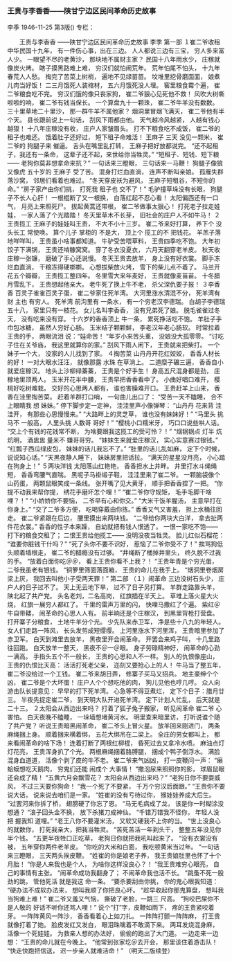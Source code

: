 ### 王贵与李香香——陕甘宁边区民间革命历史故事
李季
1946-11-25
第3版()
专栏：

　　王贵与李香香
    ——陕甘宁边区民间革命历史故事
    李季
    第一部
    １崔二爷收租
    中华民国十九年，
    有一件伤心事，出在三边。
    人人都说三边有三宝，
    穷人多来富人少。
    一眼望不尽的老黄沙，
    那块地不属财主家？
    民国十八年雨水少，
    庄稼就像炭火烤。
    瞎子摸黑路难上难，
    穷汉们就怕闹荒年。
    荒年怕尾不怕头，
    十九年春荒人人愁。
    掏完了苦菜上树梢，
    遍地不见绿苗苗。
    坟堆里挖骨磨面面，
    娘煮儿肉当好饭！
    二三月饿死人装棺材，
    五六月饿死没人埋。
    窖里粮食霉个遍，
    崔二爷粮食吃不完。
    穷汉们饿的像只丧家狗，
    崔二爷狠心见死他不救！
    风吹大树嘶啦啦的响，
    崔二爷有钱当保长。
    一个算盘九十一颗珠，
    崔二爷牛羊没有数数。
    三十里草地二十里沙，
    那一群牛羊不属他家？
    烟洞里冒烟飞满天，
    崔二爷他有半个天。
    县长跟前说上一句话，
    刮风下雨都由他。
    天气越冷风越紧，
    人越有钱心越狠！
    十八年庄稼没有收，
    庄户人家皱眉头。
    打不下粮食吃不成饭，
    崔二爷的租子也难还。
    饿着肚子还好过，
    短下租子命难活！
    王麻子  三天  没见一颗米，
    崔二爷的  狗腿子来  催逼。
    舌头在嘴里乱打转，
    王麻子把好放都说完。
    “还不起租子，我还有一条命，
    这辈子还不起，来世给你当牲灵。”
    “短租子、短钱、短下粮——
    老狗你莫非想拿命来抗？”
    一句话来三瞪眼，
    三句话来一马鞭！
    狗腿子像狼又像虎
    五十岁的  王麻子  受了苦。
    混身打烂血直淌，
    连声不断叫亲娘。
    孤雁失群落沙窝，
    邻居们看着也难过。
    “冬天穿皮袄为避风，
    王麻子短租谷，不短你的命。”
    “房子家产由你们挑，
    打死我  租子也  交不了！”
    毛驴撞草垛没有长眼，
    狗腿子不长人心肝！
    一根棍断了又一根换，
    白落红起不忍心看！
    太阳偏西还有一口气，
    月亮上来照死尸。
    拔起黄蒿还带根，
    崔二爷做事太狠心！
    打死老子拉走娃娃，
    一家人落了个光踏踏！
    冬天里草木不长芽，
    旧社会的庄户人不如牛马！
    ２王贵揽工
    王麻子的娃娃叫王贵，
    不大不小十三岁。
    崔二爷来好打算，
    养下个  没头长工  常使唤。
    算个儿子  掌柜的  不是大，
    顶上个  揽工的不  把钱花。
    羊羔子落地咩咩叫，
    王贵虽小啥事都知道。
    牛驴受苦喂草料，
    王贵四季吃不饱。
    大年初饺子下满锅，
    王贵还啃糠窝窝。
    穿了冬衣没夏衣，
    六月天翻穿老羊皮。
    秋天收庄稼一张镰，
    磨破了手心还说慢。
    冬天王贵去放羊，
    身上没有好衣裳。
    脚手冻烂血直淌，
    干粮冻得硬梆梆。
    心想拔柴放火烤，
    雪下的柴儿点不着了。
    马兰开花五个瓣瓣，
    王贵揽工整四年。
    冬里雪大来年麦好，
    王贵就像麦苗苗。
    十冬腊月雪乱下，
    王贵想起他亲大。
    老牛死了换上牛不老，
    杀父深仇要子报！
    ３李香香
    百灵子雀雀百灵子蛋，
    崔二爷家住死羊湾。
    大河里涨水清混不分，
    死羊湾有财  主也  有穷人。
    死羊湾  前沟里有  一条水，
    有一个穷老汉李德瑞。
    白胡子李德瑞五十八，
    家里只有一枝花。
    女儿名叫李香香，
    没有兄弟死了娘。
    脱毛雀雀过冬天，
    没有吃来没有穿。
    十六岁的香香顶上  牛一条，
    累死挣活吃不饱。
    羊肚子手巾包冰糖，
    虽然人穷好心肠。
    玉米结子颗颗鲜，
    李老汉年老心肠软。
    时常拉着王贵的手，
    两眼流泪  说：“娃命苦！
    “年岁小来苦头重，
    没娘没大孤零零。
    “讨吃子住在关爷庙，
    我这里就算你的家。”
    刮风下雨人闲下，
    王贵就来把柴打。
    一个妹子一个大，
    没家的人儿找到了家。
    ４掏苦菜
    山丹丹开花红姣姣，
    香香人材长的好！
    一对大眼水汪汪，
    就像那露  水珠  在草淌上。
    二道糜子碾三遍，
    香香自小就爱庄稼汉。
    地头上沙柳绿蓁蓁，
    王贵是个好手生！
    身高五尺混身都是劲，
    庄稼地里顶两人。
    玉米开花半中腰，
    王贵早把香香看中了。
    小曲好唱口难开，
    樱桃好吃树难栽。
    交好的心思两人都有，
    谁也害臊难开口。
    王贵赶羊上山来，
    香香在洼里掏苦菜。
    赶着羊群打口哨，
    一句曲儿出口了：
    “受苦一天不瞌睡，
    合不上眼睛我  想  妹妹。”
    停下脚步定一定神，
    洼洼里声小像弹琴：
    “山丹丹  花来背  洼洼开，
    有那些心思慢慢来。”
    “大路畔上的灵芝草，
    谁也没有妹妹好！”
    “马里头  挑马不  一般高，
    人里头挑  人数哥  哥好！”
    “樱桃小口糯米牙，
    巧口口说些哄人话。
    “交上个有钱的花钱常不断，
    为啥要跟我这揽工的受可怜？！”
    “烟锅锅点  灯半  炕炕明，
    酒盅盅  量米不  嫌哥哥穷。
    “妹妹生来就爱庄稼汉，
    实心实意赛过银钱。”
    “红瓢子西瓜绿皮包，
    妹妹的话儿我忘不了。”
    “肚里的话儿乱如麻，
    定下个时候，说说知心话。”
    “天黑夜静人睡下，
    妹妹房里把话拉。
    “满天的星星没月亮，
    小心踏在狗身上！”
    ５两块洋钱
    太阳落山红艳艳，
    香香担水上井畔。
    井里打水斗绳绳短，
    香香弯腰气直喘。
    黑呢子马褂缎子鞋，
    洼洼里来了崔二爷。
    一颗脑袋像个山药蛋，
    两颗鼠眼笑成一条线。
    张开嘴了见大黄牙，
    顺手把香香捏了一把。
    “你提不动我来帮你提，
    绣花手磨坏怎个哩！”
    “崔二爷你守规矩，
    毛手毛脚干啥哩？！”
    “小娇娇你不要恼，
    二爷早有心和你交。”
    “大米干饭羊腥汤，
    主意早打在你身上。”
    “交了二爷多方便，
    吃喝穿戴由你拣。”
    香香又气又害羞，
    担上水桶往回走。
    崔二爷紧跟在后边，
    腰里摸出来两块钱。
    “二爷给你两块大白洋，
    拿去扯两件花衣裳。”
    香香的性子本来躁，
    自幼就把有钱人恨透了。
    一恨一家吃不饱——
    打下的粮食交租了；
    二恨王贵给他揽工——
    没明没夜当牲灵。
    脸儿红似石榴花：
    “谁要你脏钱干什吗？”
    “死了头你不要不识好，
    惹恼了二爷你受不了！”
    挨骂狗低头顺着墙根走，
    崔二爷的醋瘾没有过够。
    “井绳断了桶掉井里头，
    终久脱不过我的手。
    “放着白面你吃＠＠，
    看上王贵你看不上我？！
    “王贵年青是个穷光蛋，
    二爷我虽老有银钱。
    “铜箩里筛面落面箱，
    王贵的命儿在我手上。
    “烟洞里卷烟房梁上灰，
    我回去叫他小子受两天罪！”
    第二部
    （１）闹革命
    三边没树石头少，
    庄户人的日子过不了。
    天上无云地下旱，
    过不了日子另打算。
    羊群走路靠头羊，
    陕北起了共产党。
    头名老刘，二名高岗，
    红旗插在半天上。
    草堆上落火星大火烧，
    红旗一展穷人都红了。
    千里的雷声万里的闪，
    快哩马撒红了个遍。
    紫红＠牛自带耧，
    闹革命的心思人人有。
    前半晌还是个庄稼汉，
    到黑里背枪打营盘。
    打开寨子分粮食，
    土地牛羊分个光。
    少先队来赤卫军，
    净是些十八九的年轻人。
    女人们走路一阵风，
    长头发剪成短缨缨。
    上河里涨水下河里浑，
    王贵暗里参加了赤卫军。
    白天到滩里去放羊，
    黑夜里开会闹革命。
    开罢会来鸡子叫，
    十几里路往回跑。
    白天放羊一整天，
    黑夜不＠一＠眼。
    身子劳碌精神好，
    闹革命的心劲一满高。
    手指头五个不一般长，
    王贵的心思和人不一样。
    别人的仇恨像座山，
    王贵的仇恨比天高：
    活活打死老父亲，
    迩刻又要抢心上的人！
    牛马当了整五年，
    崔二爷没给过一个工钱。
    崔二爷来胡日弄，
    修寨子买马又招兵。
    地主豪绅个个凶，
    崔二爷是个大坏蛋！
    庄户人个个想吃他的肉，
    狗儿见他也哼几哼。
    众人向游击队长提意见：
    早早的打下死羊湾。
    心急等不得豆煮烂，
    定下个日子：腊月廿三。
    半夜先捉定崔二爷，
    到天明大队开进死羊湾。
    定下计划人忙乱，
    后天就是二十三。
    ２太阳会从西边出来吗？
    打着了狐子兔子搬家，
    听见闹革命  崔二爷  心害怕。
    白天夜晚不瞌睡，
    一垛墙想堵黄河水。
    明里查来暗里访，
    打听说谁个随了共产党？
    听说王贵暗黑闹革命，
    崔二爷头上冒火星。
    放羊回来刚进门，
    两条麻绳捆上身。
    顺着捆来横着绑，
    五花大绑吊在二梁上。
    全庄的男女都叫上，
    都来看闹革命的啥下场！
    连着打断了两根红柳棍，
    昏死过去又拿冷水喷。
    麻油点灯灯花亮，
    王贵浑身扒了个光。
    两根麻绳捆着胳膊腿，
    捆成个鸭子倒浮水。
    满脸混身血道道，
    活像个剥了皮的牛不老。
    崔二爷来气凶凶，
    打一皮鞭问一声：
    “癞蛤蟆想吃天鹅肉，
    穷鬼们还能  闹成个  大事情！
    “撒泡尿来照照你的影，
    球眉鼠眼还会成了精！
    “五黄六月会飘雪花？
    太阳会从西边出来吗？”
    “老狗日你不要耍威风，
    不过三天要你狗命！
    “我一个死了不要紧，
    千万个穷汉后面跟。”
    “王贵你不要说大话，
    说来说去咱们是一家。
    “姓崔的没有亏待过你，
    猴娃娃养成大后生。
    “过罢河来你拆了桥，
    翅膀硬了你忘了恩。
    “马无毛病成了龙，
    该是你一时糊涂没想通？
    “浪子回头金不换，
    放下杀猪刀成神仙。
    “千错万错我不怪你，
    年轻人没把  握我知  道哩。”
    “老王八你不要灌米汤，
    又软又硬我不上你的当。
    “世上没良心的就数你，
    打死我亲大，把我当牲灵。
    “苦死苦活一年到头干，
    整整五年没见你半个钱。
    “五更半夜牲口正吃草，
    老狗日你就把我吼叫起来了。
    “没有衣裳没有被，
    五年穿你两件老羊皮。
    “你吃的大米和白面，
    我吃顿黄米当过年。
    “一句话来三瞪眼，
    三天两头挨皮鞭。
    “姓崔的你是娘老子养，
    我王贵娘肚里也怀了十个月胎！
    “你是人来我也是个人，
    为啥你这样没良心？！
    “我王贵难穷心眼亮，
    自己的事情有主张。
    “闹革命成功我翻身了；
    不闹革命我也活不长。
    “跳蚤不死一股劲的跳，
    管他死活  就是我这  命一条。
    “要杀要刮由你挑，
    你的鬼心眼我知道：
    “硬办法不成软办法来，
    想叫我顺了你把良心坏。
    “趁早收起你那鬼算盘，
    想叫我当狗难上难！”
    崔二爷又羞又气恼，
    撕破了老脸，一跳三  尺高。
    “狗咬巴屎你不是人敬的
    好话不听你还骂人哩！”
    说个“打”字，皮鞭如雨下，
    疼的王贵紧咬着牙。
    一阵阵黄风一阵沙，
    香香看着心上如刀扎。
    一阵阵打颤一阵阵麻，
    打王贵就像打着了她。
    脸皮发红又发白，
    眼泪珠噙着不敢滴下来。
    两耳发烧混身麻，
    活像一个死娃娃。
    为救亲人想的办法好，
    偷偷的跑出了大门道。
    一边走来一边想：
    “王贵的命儿就在今晚上。
    “他常到张家圪＠去开会，
    那里该住着游击队！
    “快走快跑把信送，
    迟一步亲人就难活命！”
    （明天二版续登）
